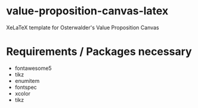 # value-proposition-canvas-latex
XeLaTeX template for Osterwalder's Value Proposition Canvas

# Requirements / Packages necessary
- fontawesome5
- tikz
- enumitem
- fontspec
- xcolor
- tikz
